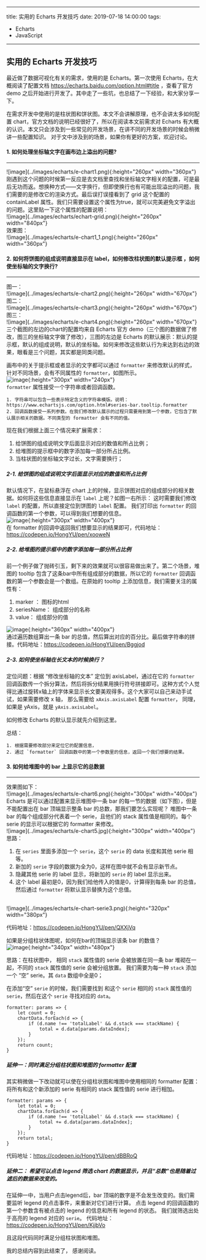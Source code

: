 
---
title: 实用的 Echarts 开发技巧
date: 2019-07-18 14:00:00
tags:
- Echarts
- JavaScript
---

## 实用的 Echarts 开发技巧


最近做了数据可视化有关的需求，使用的是 Echarts。第一次使用 Echarts，在大概阅读了配置文档 https://echarts.baidu.com/option.html#title
，查看了官方 demo 之后开始进行开发了。其中走了一些坑，也总结了一下经验，和大家分享一下。

在需求开发中使用的是柱状图和饼状图。本文不会讲解原理，也不会讲太多如何配置 chart，官方文档的说明已经很好了，所以在阅读本文前需求对 Echarts 有大概的认识。本文只会涉及到一些常见的开发场景，在讲不同的开发场景的时候会稍微讲一些配置知识。
对于文中涉及到的场景，如果你有更好的方案，欢迎讨论。

#### 1. 如何处理坐标轴文字在画布边上溢出的问题?
<hr>
![image](../images/echarts/e-chart1.png){:height="260px" width="360px"}
<br>
刚遇到这个问题的时候第一反应是去文档里查找和坐标轴文字相关的配置，可是最后无功而返。想换种方式——文字换行，但即使换行也有可能出现溢出的问题，我们需要的是修改它的渲染方式。最后误打误撞看到了 grid 这个配置的 containLabel 属性。我们只需要设置这个属性为true，就可以完美避免文字溢出的问题。这里贴一下这个属性的配置说明：
<br>
![image](../images/echarts/echart-grid.png){:height="260px" width="840px"}
<br>
效果图：
<br>
![image](../images/echarts/e-chart1_1.png){:height="260px" width="360px"}
<br>

#### 2. 如何将饼图的组成说明直接显示在 label，如何修改柱状图的默认提示框 ，如何使坐标轴的文字换行?
<hr>
图一：<br>
![image](../images/echarts/e-chart2.png){:height="260px" width="670px"}
<br>
图二：<br>
![image](../images/echarts/e-chart3.png){:height="260px" width="670px"}
<br>
图三：<br>
![image](../images/echarts/e-chart4.png){:height="260px" width="670px"}
<br>
三个截图的左边的chart的配置均来自 Echarts 官方 demo（三个图的数据做了修改，图三的坐标轴文字做了修改），三图的左边是 Echarts 的默认展示：默认的提示框，默认的组成说明，默认的坐标轴。如何来修改这些默认行为来达到右边的效果，眼看是三个问题，其实都是同类问题。

画布中的关于提示框或者显示的文字都可以通过 `formatter` 来修改默认的样式，针对不同场景，会有不同属性的 `formatter`，如图所示。
<br>
![image](../images/echarts/e-chart-formatter.png){:height="300px" width="240px"}
<br>
`formatter` 属性接受一个字符串或者回调函数。

    1. 字符串可以包含一些表示特定含义的字符串模版。说明：https://www.echartsjs.com/option.html#series-bar.tooltip.formatter
    2. 回调函数接受一系列参数。在我们修改默认展示的过程只需要用到第一个参数，它包含了默认展示相关的数据。不同类型的 formatter 会有不同的值。

现在我们根据上面三个情况来扩展需求：

1. 给饼图的组成说明文字后面显示对应的数值和所占比例；
2. 给堆图的提示框中的数字添加每一部分所占比例。
3. 当柱状图的坐标轴文字过长，文字需要换行；


##### 2-1. 给饼图的组成说明文字后面显示对应的数值和所占比例

默认情况下，在鼠标悬浮在 chart 上的时候，显示饼图对应的组成部分的相关数据。如何将这些信息直接显示在 `label` 上呢？如图一右所示：
这时需要我们修改 `label` 的配置，所以直接定位到饼图的 `label` 配置。 我们打印出 `formatter` 的回调函数的第一个参数，可以得到我们想要的信息。
<br>
![image](../images/echarts/e-chart-serie1.png){:height="300px" width="400px"}
<br>
在 formatter 的回调中返回我们想要显示的结果即可，代码地址：https://codepen.io/HongYU/pen/xooweN

##### 2-2. 给堆图的提示框中的数字添加每一部分所占比例

 前一个例子做了抛砖引玉，剩下来的效果就可以很容易做出来了。第二个场景，堆图的 tooltip 包含了这条bar中所有组成部分的数据，所以它的 `formatter` 回调函数的第一个参数会是一个数组。在原始的 tooltip 上添加信息，我们需要关注的属性有：
   
1. marker ： 图标的html
2. seriesName： 组成部分的名称
3. value： 组成部分的值

![image](../images/echarts/e-chart-serie2.png){:height="360px" width="400px"}
<br>
通过遍历数组算出一条 bar 的总值，然后算出对应的百分比。最后做字符串的拼接。代码地址：https://codepen.io/HongYU/pen/Bggjod

##### 2-3. 如何使坐标轴在长文本的时候换行？ 

定位问题：根据 “修改坐标轴的文本” 定位到 axisLabel，通过在它的 `formatter` 回调函数传一个拆分算法，然后将拆分结果用换行符号拼接即可。这种方式个人觉得比通过旋转x轴上的字体来显示长文要美观得多。这个大家可以自己来动手试试，如果需要修改 x 轴， 那么需要给 `xAxis.axisLabel` 配置 `formatter`， 同理，如果是 yAxis，就是 `yAxis.axisLabel`。

如何修改 Echarts 的默认显示就先介绍到这里。

总结： 

    1. 根据需要修改部分来定位它的配置信息，
    2. 通过 `formatter` 回调函数中的第一个参数里的信息，返回一个我们想要的结果。


#### 3. 如何给堆图中的 bar 上显示它的总数据
<hr>
效果图如下：
<br>
![image](../images/echarts/e-chart6.png){:height="300px" width="400px"}
<br>
Echarts 是可以通过配置来显示堆图中一条 bar 的每一节的数据（如下图），但是不能配置出在 bar 顶端显示整条 bar 的总数，那我们要怎么实现呢？
堆图中一条 bar 的每个组成部分代表着一个 serie，且他们的 stack 属性值是相同的。每个 serie 的显示可以根据它的 formatter 来修改。
<br>
![image](../images/echarts/e-chart5.jpg){:height="300px" width="400px"}
<br>
思路：

1. 在 `series` 里面多添加一个 `serie`，这个 `serie` 的 data 长度和其他 serie 相等。
2. 新加的 `serie` 字段的数据为全为0，这样在图中就不会有显示新节点。
3. 隐藏其他 serie 的 label 显示，将新加的 `serie` 的 label 显示出来。
4. 这个 label 最初是0，因为我们给他传入的值是0，计算得到每条 bar 的总值，然后通过 `formatter` 将默认显示替换为这个总值。
<br>
![image](../images/echarts/e-chart-serie3.png){:height="320px" width="380px"}
<br>

代码地址：https://codepen.io/HongYU/pen/QXXjVq

如果是分组柱状体图呢，如何在bar的顶端显示该条 bar 的数值？
<br>
![image](../images/echarts/e-chart7.png){:height="340px" width="480px"}
<br>

思路：在柱状图中， 相同 `stack` 属性值的 serie 会被放置在同一条 bar 堆砌在一起，不同的 `stack` 属性值的 serie 会被分组放置。
我们需要为每一种 `stack` 添加一个 “空” serie。其 `data` 数组中全是0；

在添加“空” `serie` 的时候，我们需要找到 和这个 `serie` 相同的 `stack` 属性值的 `serie`，然后在这个 `serie` 寻找对应的 `data`。

```
formatter: params => {
    let count = 0;
    chartData.forEach(d => {
        if (d.name !== 'totalLabel' && d.stack === stackName) {
            total = d.data[params.dataIndex];
        }
    });
    return count;
}
```

##### 延伸一：同时满足分组柱状图和堆图的 formatter 配置

其实稍微做一下改动就可以使在分组柱状图和堆图中使用相同的 formatter 配置：
将所有和这个新添加的 serie 有相同的 stack 属性值的 serie 进行相加。
```
formatter: params => {
    let total = 0;
    chartData.forEach(d => {
        if (d.name !== 'totalLabel' && d.stack === stackName) {
            total += d.data[params.dataIndex];
        }
    });
    return total;
}
```
代码地址：https://codepen.io/HongYU/pen/dBBRoQ

##### 延伸二： 希望可以点击 legend 筛选 chart 的数据显示，并且“总数”也是随着过滤后的数据来改变的。

在延伸一中，当用户点击legend后，bar 顶端的数字是不会发生改变的。我们需要监听 legend 的点击事件，来重新对它们进行计算。
点击 legend 的回调函数的第一个参数含有被点击的 legend 的信息和所有 legend 的状态。 我们就筛选出处于高亮的 legend 对应的 `serie`。
代码地址：https://codepen.io/HongYU/pen/KjjbVo

且这段代码同时满足分组柱状图和堆图。

我的总结内容到此结束了， 感谢阅读。

